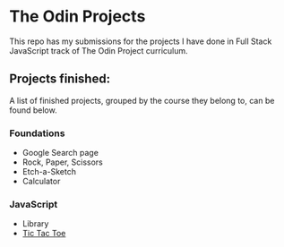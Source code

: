 # The Odin Projects

This repo has my submissions for the projects I have done in Full Stack JavaScript track of The Odin Project curriculum.

## Projects finished:

A list of finished projects, grouped by the course they belong to, can be found below.

### Foundations

- Google Search page
- Rock, Paper, Scissors
- Etch-a-Sketch
- Calculator

### JavaScript

- Library
- [Tic Tac Toe](javascript/tic-tac-toe/index.html)